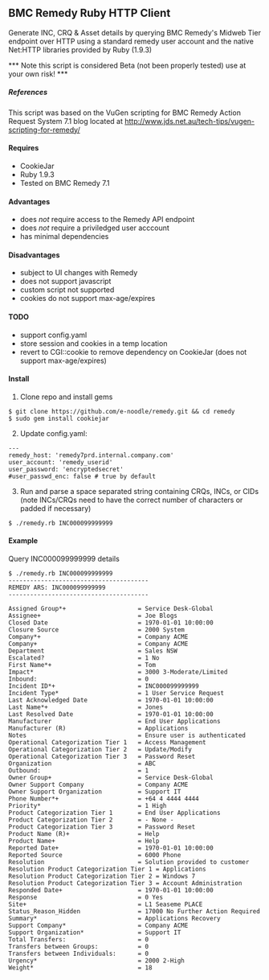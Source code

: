 ## BMC Remedy Ruby HTTP Client

Generate INC, CRQ & Asset details by querying BMC Remedy's Midweb Tier endpoint over HTTP using a standard remedy user account and the native Net:HTTP libraries provided by Ruby (1.9.3)

*** Note this script is considered Beta (not been properly tested) use at your own risk! ***

##### References
This script was based on the VuGen scripting for BMC Remedy Action Request System 7.1 blog located at  http://www.jds.net.au/tech-tips/vugen-scripting-for-remedy/ 

#### Requires

* CookieJar
* Ruby 1.9.3
* Tested on BMC Remedy 7.1 

#### Advantages 

* does *not* require access to the Remedy API endpoint 
* does *not* require a priviledged user acccount
* has minimal dependencies


#### Disadvantages 

* subject to UI changes with Remedy
* does not support javascript 
* custom script not supported
* cookies do not support max-age/expires

#### TODO

* support config.yaml
* store session and cookies in a temp location
* revert to CGI::cookie to remove dependency on CookieJar (does not support max-age/expires)

#### Install

1. Clone repo and install gems
```
$ git clone https://github.com/e-noodle/remedy.git && cd remedy
$ sudo gem install cookiejar
```
2. Update config.yaml:
```
---
remedy_host: 'remedy7prd.internal.company.com'
user_account: 'remedy_userid'
user_password: 'encryptedsecret'
#user_passwd_enc: false # true by default
```
3. Run and parse a space separated string containing CRQs, INCs, or CIDs (note INCs/CRQs need to have the correct number of characters or padded if necessary)
```
$ ./remedy.rb INC000099999999
```

#### Example

Query INC000099999999 details

```
$ ./remedy.rb INC000099999999
---------------------------------------
REMEDY ARS: INC000099999999
---------------------------------------

Assigned Group*+                    = Service Desk-Global
Assignee+                           = Joe Blogs
Closed Date                         = 1970-01-01 10:00:00
Closure Source                      = 2000 System
Company*+                           = Company ACME
Company+                            = Company ACME
Department                          = Sales NSW
Escalated?                          = 1 No
First Name*+                        = Tom
Impact*                             = 3000 3-Moderate/Limited
Inbound:                            = 0
Incident ID*+                       = INC000099999999
Incident Type*                      = 1 User Service Request
Last Acknowledged Date              = 1970-01-01 10:00:00
Last Name*+                         = Jones
Last Resolved Date                  = 1970-01-01 10:00:00
Manufacturer                        = End User Applications
Manufacturer (R)                    = Applications
Notes                               = Ensure user is authenticated
Operational Categorization Tier 1   = Access Management
Operational Categorization Tier 2   = Update/Modify
Operational Categorization Tier 3   = Password Reset
Organization                        = ABC
Outbound:                           = 1
Owner Group+                        = Service Desk-Global
Owner Support Company               = Company ACME
Owner Support Organization          = Support IT
Phone Number*+                      = +64 4 4444 4444
Priority*                           = 1 High
Product Categorization Tier 1       = End User Applications
Product Categorization Tier 2       = - None -
Product Categorization Tier 3       = Password Reset
Product Name (R)+                   = Help
Product Name+                       = Help
Reported Date+                      = 1970-01-01 10:00:00
Reported Source                     = 6000 Phone
Resolution                          = Solution provided to customer
Resolution Product Categorization Tier 1 = Applications
Resolution Product Categorization Tier 2 = Windows 7
Resolution Product Categorization Tier 3 = Account Administration
Responded Date+                     = 1970-01-01 10:00:00
Response                            = 0 Yes
Site+                               = L1 Seaseme PLACE
Status_Reason_Hidden                = 17000 No Further Action Required
Summary*                            = Applications Recovery
Support Company*                    = Company ACME
Support Organization*               = Support IT
Total Transfers:                    = 0
Transfers between Groups:           = 0
Transfers between Individuals:      = 0
Urgency*                            = 2000 2-High
Weight*                             = 18

```